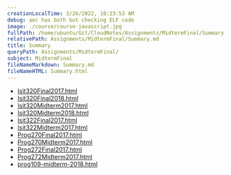 ```yaml
---
creationLocalTime: 3/26/2022, 10:23:53 AM
debug: aec has both but checking ELF code
image: ./course/course-javascript.jpg
fullPath: /home/ubuntu/Git/CloudNotes/Assignments/MidtermFinal/Summary.md
relativePath: Assignments/MidtermFinal/Summary.md
title: Summary
queryPath: Assignments/MidtermFinal/
subject: MidtermFinal
fileNameMarkdown: Summary.md
fileNameHTML: Summary.html
---
```



<!-- toc -->
<!-- tocstop -->

* [Isit320Final2017.html](Isit320Final2017.html)
* [Isit320Final2018.html](Isit320Final2018.html)
* [Isit320Midterm2017.html](Isit320Midterm2017.html)
* [Isit320Midterm2018.html](Isit320Midterm2018.html)
* [Isit322Final2017.html](Isit322Final2017.html)
* [Isit322Midterm2017.html](Isit322Midterm2017.html)
* [Prog270Final2017.html](Prog270Final2017.html)
* [Prog270Midterm2017.html](Prog270Midterm2017.html)
* [Prog272Final2017.html](Prog272Final2017.html)
* [Prog272Midterm2017.html](Prog272Midterm2017.html)
* [prog109-midterm-2018.html](prog109-midterm-2018.html)